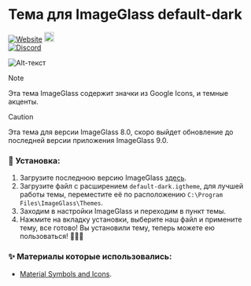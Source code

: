 # Тема для ImageGlass default-dark
[![Website](https://img.shields.io/badge/www-imageglass.org-0099BC.svg?maxAge=3600&color=%233097B8)](https://imageglass.org)
<a href="https://github.com/sponsors/d2phap" target="_blank" title="Become a sponsor">
<img src="https://img.shields.io/badge/Github-@d2phap-24292e.svg?maxAge=3600&logo=github" height="20" alt="Become a sponsor">
</a> <br>
[![Discord](https://img.shields.io/discord/818852544859209748?label=chat&logo=discord&color=%233097B8&style=social)](http://discord.io/imageglass)

![Alt-текст](https://github.com/Mosqovlu/Default-Dark/blob/main/preview.jpg?raw=true](https://raw.githubusercontent.com/Maatarashiii/default-dark/main/preview.jpg) "Орк")

> [!NOTE]
> Эта тема ImageGlass содержит значки из Google Icons, и темные акценты.

> [!CAUTION] 
> Эта тема для версии ImageGlass 8.0, скоро выйдет обновление до последней версии приложения ImageGlass 9.0.

### 🚀 Установка:
1. Загрузите последнюю версию ImageGlass [здесь](https://imageglass.org/spider).
1. Загрузите файл с расширением `default-dark.igtheme`, для лучшей работы темы, переместите её по расположению `C:\Program Files\ImageGlass\Themes`.
1.  Заходим в настройки ImageGlass и переходим в пункт темы.
1. Нажмите на вкладку установки, выберите наш файл и примените тему, все готово! Вы установили тему, теперь можете ею пользоваться! 🎉🎉🎉

### ✨ Материалы которые использовались:
- [Material Symbols and Icons](https://fonts.google.com/icons).